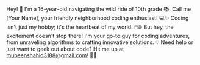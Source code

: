 Hey! 👋 I'm a 16-year-old navigating the wild ride of 10th grade 📚. Call me [Your Name], your friendly neighborhood coding enthusiast! 💻✨ Coding isn't just my hobby; it's the heartbeat of my world. 🖱️🌐
But hey, the excitement doesn't stop there! I'm your go-to guy for coding adventures, from unraveling algorithms to crafting innovative solutions. 💡 Need help or just want to geek out about code? Hit me up at mubeenshahid3188@gmail.com! 📧✨
